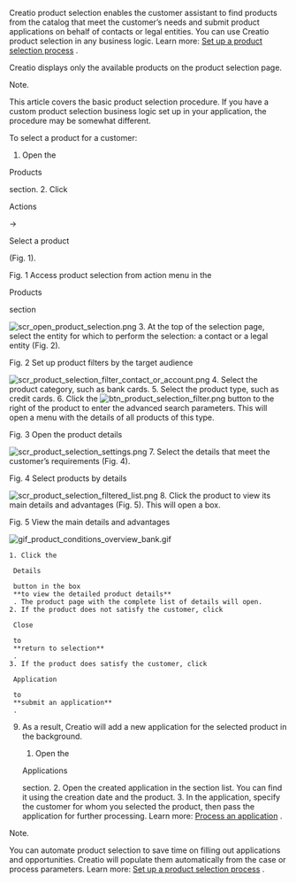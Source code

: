 


 Creatio product selection enables the customer assistant to find products from the catalog that meet the customer’s needs and submit product applications on behalf of contacts or legal entities. You can use Creatio product selection in any business logic. Learn more:
 [Set up a product selection process](/docs/8-0/user/finance_and_banking/financial_products/product_selection_finance/example_process/set_up_a_product_selection_business_process) 
 .
 



 Creatio displays only the available products on the product selection page.
 





 Note.
 
 This article covers the basic product selection procedure. If you have a custom product selection business logic set up in your application, the procedure may be somewhat different.
 




 To select a product for a customer:
 


1. Open the
 
 Products
 
 section.
2. Click
 
 Actions
 
 →
 
 Select a product
 
 (Fig. 1).
 




 Fig. 1 Access product selection from action menu in the
 
 Products
 
 section
 

![scr_open_product_selection.png](/docs/sites/en/files/images/Finance_and_Banking/product_selection/scr_open_product_selection.png)
3. At the top of the selection page, select the entity for which to perform the selection: a contact or a legal entity (Fig. 2).
 




 Fig. 2 Set up product filters by the target audience
 

![scr_product_selection_filter_contact_or_account.png](/docs/sites/en/files/images/Finance_and_Banking/product_selection/scr_product_selection_filter_contact_or_account.png)
4. Select the product category, such as bank cards.
5. Select the product type, such as credit cards.
6. Click the
 ![btn_product_selection_filter.png](/docs/sites/default/files/images/Finance_and_Banking/product_selection/btn_product_selection_filter.png)
 button to the right of the product to enter the advanced search parameters. This will open a menu with the details of all products of this type.
 




 Fig. 3 Open the product details
 

![scr_product_selection_settings.png](/docs/sites/en/files/images/Finance_and_Banking/product_selection/scr_product_selection_settings.png)
7. Select the details that meet the customer’s requirements (Fig. 4).
 




 Fig. 4 Select products by details
 

![scr_product_selection_filtered_list.png](/docs/sites/en/files/images/Finance_and_Banking/product_selection/scr_product_selection_filtered_list.png)
8. Click the product to view its main details and advantages (Fig. 5). This will open a box.
 




 Fig. 5 View the main details and advantages
 

![gif_product_conditions_overview_bank.gif](/docs/sites/en/files/images/Finance_and_Banking/product_selection/gif_product_conditions_overview_bank.gif)


	1. Click the
	 
	 Details
	 
	 button in the box
	 **to view the detailed product details** 
	 . The product page with the complete list of details will open.
	2. If the product does not satisfy the customer, click
	 
	 Close
	 
	 to
	 **return to selection** 
	 .
	3. If the product does satisfy the customer, click
	 
	 Application
	 
	 to
	 **submit an application** 
	 .
9. As a result, Creatio will add a new application for the selected product in the background.
 


	1. Open the
	 
	 Applications
	 
	 section.
	2. Open the created application in the section list. You can find it using the creation date and the product.
	3. In the application, specify the customer for whom you selected the product, then pass the application for further processing. Learn more:
	 [Process an application](/docs/8-0/user/finance_and_banking/financial_services/process_an_application/process_application) 
	 .





 Note.
 
 You can automate product selection to save time on filling out applications and opportunities. Creatio will populate them automatically from the case or process parameters. Learn more:
 [Set up a product selection process](/docs/8-0/user/finance_and_banking/financial_products/product_selection_finance/example_process/set_up_a_product_selection_business_process) 
 .
 





